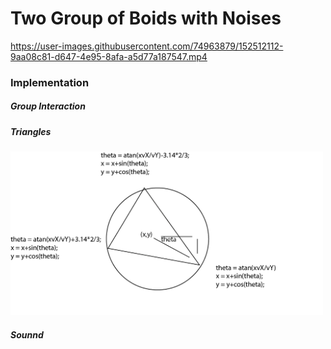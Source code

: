 # Two Group of Boids with Noises  



https://user-images.githubusercontent.com/74963879/152512112-9aa08c81-d647-4e95-8afa-a5d77a187547.mp4



### Implementation  

##### Group Interaction  


##### Triangles  
<img src="graph.png" width=500></img>

##### Sounnd  
